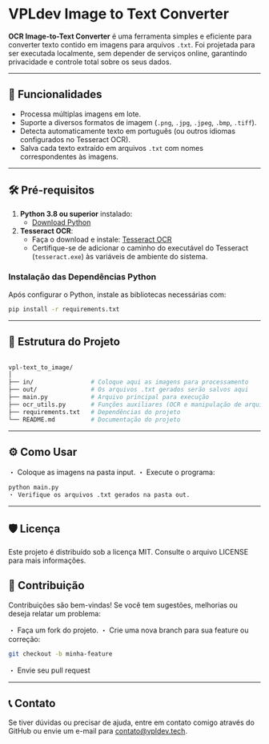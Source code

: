 # VPLdev Image to Text Converter

**OCR Image-to-Text Converter** é uma ferramenta simples e eficiente para converter texto contido em imagens para arquivos `.txt`. Foi projetada para ser executada localmente, sem depender de serviços online, garantindo privacidade e controle total sobre os seus dados.

---

## 🚀 **Funcionalidades**
- Processa múltiplas imagens em lote.
- Suporte a diversos formatos de imagem (`.png`, `.jpg`, `.jpeg`, `.bmp`, `.tiff`).
- Detecta automaticamente texto em português (ou outros idiomas configurados no Tesseract OCR).
- Salva cada texto extraído em arquivos `.txt` com nomes correspondentes às imagens.

---

## 🛠️ **Pré-requisitos**
1. **Python 3.8 ou superior** instalado:
   - [Download Python](https://www.python.org/downloads/)
2. **Tesseract OCR**:
   - Faça o download e instale: [Tesseract OCR](https://github.com/UB-Mannheim/tesseract/wiki)
   - Certifique-se de adicionar o caminho do executável do Tesseract (`tesseract.exe`) às variáveis de ambiente do sistema.

### **Instalação das Dependências Python**
Após configurar o Python, instale as bibliotecas necessárias com:
```bash
pip install -r requirements.txt
```

---

## 📂 **Estrutura do Projeto**
```bash

vpl-text_to_image/
│
├── in/                # Coloque aqui as imagens para processamento
├── out/               # Os arquivos .txt gerados serão salvos aqui
├── main.py            # Arquivo principal para execução
├── ocr_utils.py       # Funções auxiliares (OCR e manipulação de arquivos)
├── requirements.txt   # Dependências do projeto
└── README.md          # Documentação do projeto
```
---

## ⚙️ **Como Usar**
・ Coloque as imagens na pasta input.
・ Execute o programa:
```bash
python main.py
・ Verifique os arquivos .txt gerados na pasta out.
```
---

## 🛡️ **Licença**
Este projeto é distribuído sob a licença MIT. Consulte o arquivo LICENSE para mais informações.

## 🤝 **Contribuição**
Contribuições são bem-vindas! Se você tem sugestões, melhorias ou deseja relatar um problema:

・ Faça um fork do projeto.
・ Crie uma nova branch para sua feature ou correção:
```bash
git checkout -b minha-feature
```
・ Envie seu pull request

---
## 📞 **Contato**
Se tiver dúvidas ou precisar de ajuda, entre em contato comigo através do GitHub ou envie um e-mail para contato@vpldev.tech.